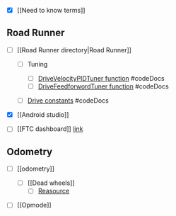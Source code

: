 - [x] [[Need to know terms]] 
## Road Runner
- [ ] [[Road  Runner directory|Road Runner]]
	- [ ] Tuning
		- [ ]  [DriveVelocityPIDTuner function](https://learnroadrunner.com/quickstart-overview.html#drivevelocitypidtuner) #codeDocs
		- [ ] [DriveFeedforwordTuner function](https://learnroadrunner.com/quickstart-overview.html#drivefeedforwardtuner) #codeDocs 
	- [ ] [Drive constants](https://learnroadrunner.com/drive-constants.html#drive-constants) #codeDocs 


- [x] [[Android studio]]


- [ ] [[FTC dashboard]] [link](https://github.com/acmerobotics/ftc-dashboard) 


## Odometry
- [ ] [[odometry]]
	- [ ] [[Dead wheels]] 
		- [ ] [Reasource](https://gm0.org/en/latest/docs/common-mechanisms/dead-wheels.html) 

 - [ ] [[Opmode]]

